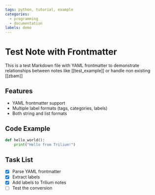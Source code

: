 ```yaml
---
tags: python, tutorial, example
categories:
  - programming
  - documentation
labels: demo
---
```


# Test Note with Frontmatter

This is a test Markdown file with YAML frontmatter to demonstrate relationships between notes like [[test_example]] or handle non existing [[zbam]]

## Features

- YAML frontmatter support
- Multiple label formats (tags, categories, labels)
- Both string and list formats

## Code Example

```python
def hello_world():
    print("Hello from Trilium!")
```

## Task List

- [x] Parse YAML frontmatter
- [x] Extract labels
- [x] Add labels to Trilium notes
- [ ] Test the conversion
